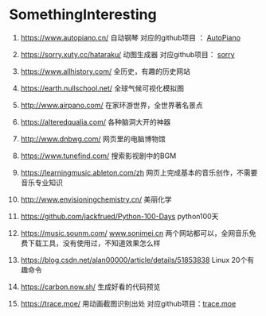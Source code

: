 # SomethingInteresting

1. https://www.autopiano.cn/ 自动钢琴 对应的github项目 ： [AutoPiano](https://github.com/WarpPrism/AutoPiano)

2. https://sorry.xuty.cc/hataraku/ 动图生成器 对应github项目： [sorry](https://github.com/xtyxtyx/sorry)

3. https://www.allhistory.com/ 全历史，有趣的历史网站

4. https://earth.nullschool.net/ 全球气候可视化模拟图

5. http://www.airpano.com/ 在家环游世界，全世界著名景点

6. https://alteredqualia.com/ 各种脑洞大开的神器

7. http://www.dnbwg.com/ 网页里的电脑博物馆

8. https://www.tunefind.com/ 搜索影视剧中的BGM

9. https://learningmusic.ableton.com/zh 网页上完成基本的音乐创作，不需要音乐专业知识

10. http://www.envisioningchemistry.cn/ 美丽化学

11. https://github.com/jackfrued/Python-100-Days python100天

12. https://music.sounm.com/ www.sonimei.cn 两个网站都可以，全网音乐免费下载工具，没有使用过，不知道效果怎么样

13. https://blog.csdn.net/alan00000/article/details/51853838 Linux 20个有趣命令

14. https://carbon.now.sh/ 生成好看的代码预览

15. https://trace.moe/ 用动画截图识别出处 对应github项目：[trace.moe](https://github.com/soruly/trace.moe)
